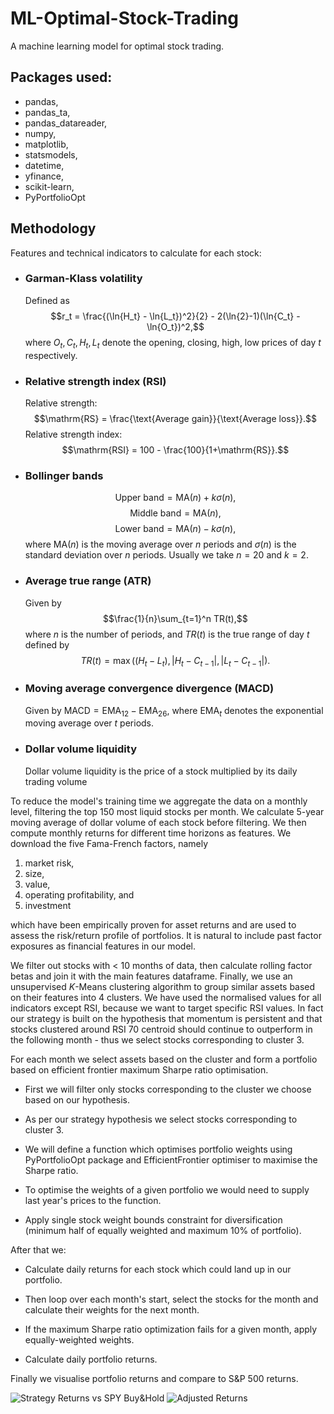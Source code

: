 # ML-Optimal-Stock-Trading
A machine learning model for optimal stock trading.

## Packages used:

- pandas,
- pandas_ta,
- pandas_datareader,
- numpy,
- matplotlib,
- statsmodels,
- datetime,
- yfinance,
- scikit-learn,
- PyPortfolioOpt

## Methodology 

Features and technical indicators to calculate for each stock:
- ### Garman-Klass volatility

  Defined as $$r_t = \frac{(\ln{H_t} - \ln{L_t})^2}{2} - 2(\ln{2}-1)(\ln{C_t} - \ln{O_t})^2,$$
  where $O_t, C_t, H_t, L_t$ denote the opening, closing, high, low prices of day $t$ respectively.
- ### Relative strength index (RSI)

  Relative strength: $$\mathrm{RS} = \frac{\text{Average gain}}{\text{Average loss}}.$$
  Relative strength index: $$\mathrm{RSI} = 100 - \frac{100}{1+\mathrm{RS}}.$$ 
- ### Bollinger bands

  $$\text{Upper band} = \mathrm{MA}(n) + k\sigma(n),$$
  $$\text{Middle band} = \mathrm{MA}(n),$$
  $$\text{Lower band} = \mathrm{MA}(n) - k\sigma(n),$$
  where $\mathrm{MA}(n)$ is the moving average over $n$ periods and $\sigma(n)$ is the standard deviation over $n$ periods. Usually we take $n=20$ and $k=2$.
- ### Average true range (ATR)

  Given by $$\frac{1}{n}\sum_{t=1}^n TR(t),$$ where $n$ is the number of periods, and $TR(t)$ is the true range of day $t$ defined by $$TR(t)=\max((H_t-L_t), |H_t - C_{t-1}|, |L_t - C_{t-1}|).$$
- ### Moving average convergence divergence (MACD)

  Given by $\mathrm{MACD} = \mathrm{EMA}_{12} - \mathrm{EMA}_{26},$ where $\mathrm{EMA}_t$ denotes the exponential moving average over $t$ periods.
- ### Dollar volume liquidity

  Dollar volume liquidity is the price of a stock multiplied by its daily trading volume

To reduce the model's training time we aggregate the data on a monthly level, filtering the top 150 most liquid stocks per month. We calculate 5-year moving average of dollar volume of each stock before filtering. We then compute monthly returns for different time horizons as features. We download the five Fama-French factors, namely
1. market risk,
2. size,
3. value,
4. operating profitability, and
5. investment

which have been empirically proven for asset returns and are used to assess the risk/return profile of portfolios. It is natural to include past factor exposures as financial features in our model.

We filter out stocks with < 10 months of data, then calculate rolling factor betas and join it with the main features dataframe. Finally, we use an unsupervised $K$-Means clustering algorithm to group similar assets based on their features into 4 clusters. 
We have used the normalised values for all indicators except RSI, because we want to target specific RSI values. In fact our strategy is built on the hypothesis that momentum is persistent and that stocks clustered around RSI 70 centroid should continue to outperform in the following month - thus we select stocks corresponding to cluster 3.

For each month we select assets based on the cluster and form a portfolio based on efficient frontier maximum Sharpe ratio optimisation.

* First we will filter only stocks corresponding to the cluster we choose based on our hypothesis.

* As per our strategy hypothesis we select stocks corresponding to cluster 3.

* We will define a function which optimises portfolio weights using PyPortfolioOpt package and EfficientFrontier optimiser to maximise the Sharpe ratio.

* To optimise the weights of a given portfolio we would need to supply last year's prices to the function.

* Apply single stock weight bounds constraint for diversification (minimum half of equally weighted and maximum 10% of portfolio).

After that we:

* Calculate daily returns for each stock which could land up in our portfolio.

* Then loop over each month's start, select the stocks for the month and calculate their weights for the next month.

* If the maximum Sharpe ratio optimization fails for a given month, apply equally-weighted weights.

* Calculate daily portfolio returns.

Finally we visualise portfolio returns and compare to S&P 500 returns.

![Strategy Returns vs SPY Buy&Hold](https://github.com/user-attachments/assets/144cada6-1acb-471b-942f-e52d349bed29)
![Adjusted Returns](https://github.com/user-attachments/assets/efb554eb-7ccc-4e40-b70e-4106e805ece1)

